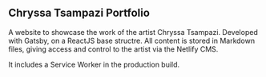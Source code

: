 ## Chryssa Tsampazi Portfolio

A website to showcase the work of the artist Chryssa Tsampazi.
Developed with Gatsby, on a ReactJS base structre.
All content is stored in Markdown files, giving access and control to the artist via the Netlify CMS.

It includes a Service Worker in the production build.
